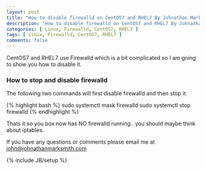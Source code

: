 ```yaml
---
layout: post
title: "How to disable firewalld on CentOS7 and RHEL7 By Johnathan Mark Smith"
description: "How to disable firewalld on CentOS7 and RHEL7 By Johnathan Mark Smith"
categories: [ Linux, Firewalld, CentOS7, RHEL7 ]
tags: [ Linux, Firewalld, CentOS7, RHEL7 ]
comments: false
---
```


CentOS7 and RHEL7 use Firewalld which is a bit complicated so I am going to show you how to disable it.

### How to stop and disable firewalld

The following two commands will first disable firewalld and then stop it.

{% highlight bash %}
sudo systemctl mask firewalld
sudo systemctl stop firewalld
{% endhighlight %}

Thats it so you box now has NO firewalld running.. you should maybe think about iptables.


If you have any questions or comments please email me at <a href="mailto:john@johnathanmarksmith.com">john@johnathanmarksmith.com</a>

{% include JB/setup %}
